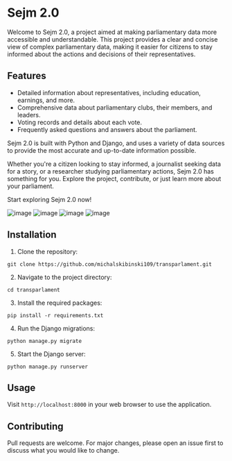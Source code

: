 # Sejm 2.0

Welcome to Sejm 2.0, a project aimed at making parliamentary data more accessible and understandable. This project provides a clear and concise view of complex parliamentary data, making it easier for citizens to stay informed about the actions and decisions of their representatives.

## Features

- Detailed information about representatives, including education, earnings, and more.
- Comprehensive data about parliamentary clubs, their members, and leaders.
- Voting records and details about each vote.
- Frequently asked questions and answers about the parliament.

Sejm 2.0 is built with Python and Django, and uses a variety of data sources to provide the most accurate and up-to-date information possible.

Whether you're a citizen looking to stay informed, a journalist seeking data for a story, or a researcher studying parliamentary actions, Sejm 2.0 has something for you. Explore the project, contribute, or just learn more about your parliament.

Start exploring Sejm 2.0 now!

![image](https://github.com/michalskibinski109/sejm-stats/assets/77834536/305bbbb2-4c44-4a94-a8f7-6f897d092375)
![image](https://github.com/michalskibinski109/sejm-stats/assets/77834536/4ab87998-c985-4472-a613-04132d419599)
![image](https://github.com/michalskibinski109/sejm-stats/assets/77834536/a13514d6-277a-4b36-be1e-9c9660d0558e)
![image](https://github.com/michalskibinski109/sejm-stats/assets/77834536/8ba7f0a6-2e18-40ed-a176-b93d810ad890)


## Installation

1. Clone the repository:

```
git clone https://github.com/michalskibinski109/transparlament.git
```

2. Navigate to the project directory:

```
cd transparlament
```

3. Install the required packages:

```
pip install -r requirements.txt
```

4. Run the Django migrations:

```
python manage.py migrate
```

5. Start the Django server:

```
python manage.py runserver
```

## Usage

Visit `http://localhost:8000` in your web browser to use the application.

## Contributing

Pull requests are welcome. For major changes, please open an issue first to discuss what you would like to change.
